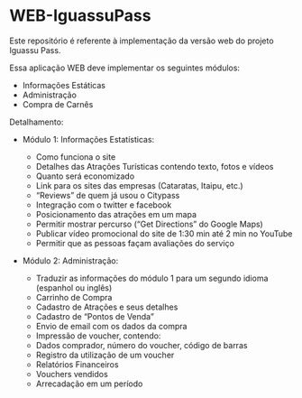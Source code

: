 WEB-IguassuPass
===============

Este repositório é referente à implementação da versão web do projeto Iguassu Pass.

Essa aplicação WEB deve implementar os seguintes módulos:
- Informações Estáticas
- Administração
- Compra de Carnês


Detalhamento:
- Módulo 1: Informações Estatísticas:
    - Como funciona o site
    - Detalhes das Atrações Turísticas contendo texto, fotos e vídeos
    - Quanto será economizado
    - Link para os sites das empresas (Cataratas, Itaipu, etc.)
    - “Reviews” de quem já usou o Citypass
    - Integração com o twitter e facebook
    - Posicionamento das atrações em um mapa
    - Permitir mostrar percurso (“Get Directions” do Google Maps)
    - Publicar vídeo promocional do site de 1:30 min até 2 min no YouTube
    - Permitir que as pessoas façam avaliações do serviço
     

- Módulo 2: Administração:
    - Traduzir as informações do módulo 1 para um segundo idioma (espanhol ou inglês)
    - Carrinho de Compra
    - Cadastro de Atrações e seus detalhes
    - Cadastro de “Pontos de Venda”
    - Envio de email com os dados da compra 
    - Impressão de voucher, contendo:
    - Dados comprador, número do voucher, código de barras
    - Registro da utilização de um voucher
    - Relatórios Financeiros
    - Vouchers vendidos
    - Arrecadação em um período
